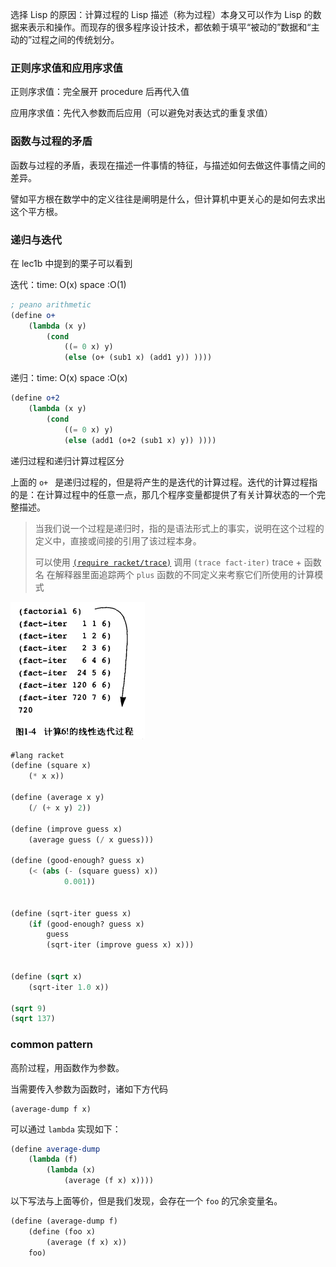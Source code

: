 

选择 Lisp 的原因：计算过程的 Lisp 描述（称为过程）本身又可以作为 Lisp 的数据来表示和操作。而现存的很多程序设计技术，都依赖于填平“被动的”数据和“主动的”过程之间的传统划分。



### 正则序求值和应用序求值

正则序求值：完全展开 procedure 后再代入值

应用序求值：先代入参数而后应用（可以避免对表达式的重复求值）

### 函数与过程的矛盾

函数与过程的矛盾，表现在描述一件事情的特征，与描述如何去做这件事情之间的差异。

譬如平方根在数学中的定义往往是阐明是什么，但计算机中更关心的是如何去求出这个平方根。



### 递归与迭代

在 lec1b 中提到的栗子可以看到

迭代：time: O(x) space :O(1)

```scheme
; peano arithmetic
(define o+
    (lambda (x y) 
        (cond 
            ((= 0 x) y)
            (else (o+ (sub1 x) (add1 y)) ))))
```

递归：time: O(x) space :O(x)

```scheme
(define o+2
    (lambda (x y) 
        (cond 
            ((= 0 x) y)
            (else (add1 (o+2 (sub1 x) y)) ))))
```



递归过程和递归计算过程区分

上面的 `o+ ` 是递归过程的，但是将产生的是迭代的计算过程。迭代的计算过程指的是：在计算过程中的任意一点，那几个程序变量都提供了有关计算状态的一个完整描述。

> 当我们说一个过程是递归时，指的是语法形式上的事实，说明在这个过程的定义中，直接或间接的引用了该过程本身。
>
> 可以使用 [`(require racket/trace)`](https://docs.racket-lang.org/reference/debugging.html) 调用 `(trace fact-iter)` trace + 函数名 在解释器里面追踪两个 `plus` 函数的不同定义来考察它们所使用的计算模式

![image-20220222221050659](../assets/blog_image/README/image-20220222221050659.png)





```scheme
#lang racket
(define (square x)
    (* x x))

(define (average x y)
    (/ (+ x y) 2))

(define (improve guess x)
    (average guess (/ x guess)))

(define (good-enough? guess x)
    (< (abs (- (square guess) x))
            0.001))


(define (sqrt-iter guess x)
    (if (good-enough? guess x)
        guess
        (sqrt-iter (improve guess x) x)))


(define (sqrt x)
    (sqrt-iter 1.0 x))

(sqrt 9)
(sqrt 137)
```





### common pattern

高阶过程，用函数作为参数。

当需要传入参数为函数时，诸如下方代码

```
(average-dump f x)
```

可以通过 `lambda` 实现如下：

```scheme
(define average-dump
    (lambda (f) 
        (lambda (x) 
            (average (f x) x))))
```

以下写法与上面等价，但是我们发现，会存在一个 `foo` 的冗余变量名。

```scheme
(define (average-dump f)
    (define (foo x)
        (average (f x) x))
    foo)
```

